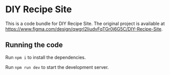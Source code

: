 
  # DIY Recipe Site

  This is a code bundle for DIY Recipe Site. The original project is available at https://www.figma.com/design/qwgrI2IiudvFqTGr0j6G5C/DIY-Recipe-Site.

  ## Running the code

  Run `npm i` to install the dependencies.

  Run `npm run dev` to start the development server.
  